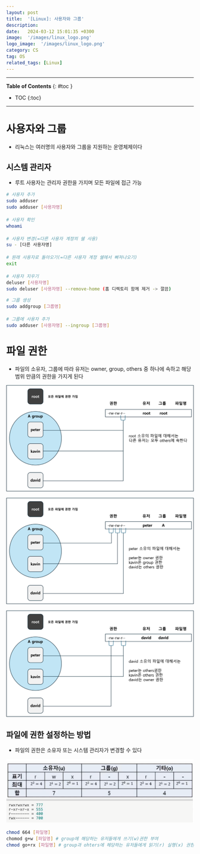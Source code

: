 ```yaml
---
layout: post
title:  '[Linux]: 사용자와 그룹'
description: 
date:   2024-03-12 15:01:35 +0300
image:  '/images/linux_logo.png'
logo_image:  '/images/linux_logo.png'
category: CS
tag: OS
related_tags: [Linux]
---
```


---
**Table of Contents**
{: #toc }
*  TOC
{:toc}
---

# 사용자와 그룹

- 리눅스는 여러명의 사용자와 그룹을 지원하는 운영체제이다

## 시스템 관리자

- 루트 사용자는 관리자 권한을 가지며 모든 파일에 접근 가능

```sh
# 사용자 추가
sudo adduser
sudo adduser [사용자명]

# 사용자 확인
whoami

# 사용자 변경(=다른 사용자 계정의 쉘 사용)
su - [다른 사용자명]

# 원래 사용자로 돌아오기(=다른 사용자 계정 쉘에서 빠져나오기)
exit

# 사용자 지우기
deluser [사용자명]
sudo deluser [사용자명] --remove-home (홈 디렉토리 함께 제거 -> 깔끔)
```

```sh
# 그룹 생성
sudo addgroup [그룹명]

# 그룹에 사용자 추가
sudo adduser [사용자명] --ingroup [그룹명]
```

# 파일 권한

- 파일의 소유자, 그룹에 따라 유저는 owner, group, others 중 하나에 속하고 해당 범위 만큼의 권한을 가지게 된다

![](/images/os_linux_user_1.png)

![](/images/os_linux_user_2.png)

![](/images/os_linux_user_3.png)


## 파일에 권한 설정하는 방법

- 파일의 권한은 소유자 또는 시스템 관리자가 변경할 수 있다

![](/images/os_linux_user_4.png)


```sh
chmod 664 [파일명]
chomod g+w [파일명] # group에 해당하는 유저들에게 쓰기(w)권한 부여
chmod go+rx [파일명] # group과 ohters에 헤당하는 유저들에게 읽기(r) 실행(x) 권한 부여
```